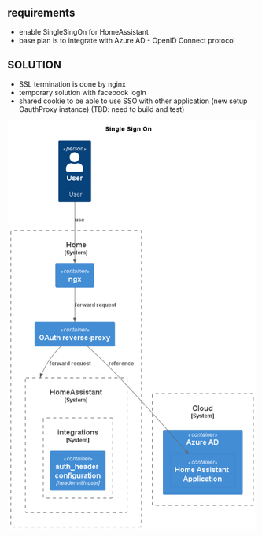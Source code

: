 ## requirements
- enable SingleSingOn for HomeAssistant
- base plan is to integrate with Azure AD - OpenID Connect protocol

## SOLUTION
- SSL termination is done by nginx
- temporary solution with facebook login
- shared cookie to be able to use SSO with other application (new setup OauthProxy instance) (TBD: need to build and test)

![](SSO.png)